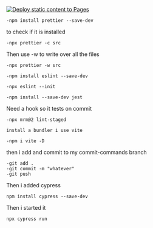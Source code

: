 [![Deploy static content to Pages](https://github.com/Sanhamm/social-media-client/actions/workflows/pages.yml/badge.svg)](https://github.com/Sanhamm/social-media-client/actions/workflows/pages.yml)

```
-npm install prettier --save-dev
```

to check if it is installed

```
-npx prettier -c src
```

Then use -w to write over all the files

```
-npx prettier -w src
```

```
-npm install eslint --save-dev
```

```
-npx eslint --init
```

```
-npm install --save-dev jest
```

Need a hook so it tests on commit

```
-npx mrm@2 lint-staged
```

```
install a bundler i use vite
```

```
-npm i vite -D
```

then i add and commit to my commit-commands branch

```
-git add .
-git commit -m "whatever"
-git push
```

Then i added cypress

```
npm install cypress --save-dev
```

Then i started it

```
npx cypress run
```
